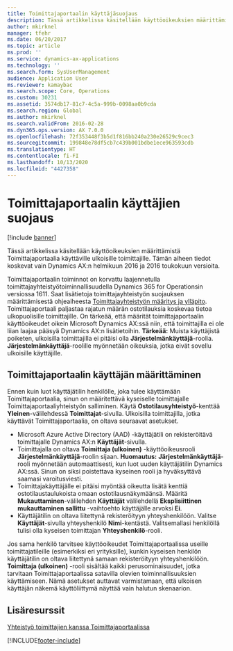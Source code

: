 ```yaml
---
title: Toimittajaportaalin käyttäjäsuojaus
description: Tässä artikkelissa käsitellään käyttöoikeuksien määrittämistä Toimittajaportaalia käyttäville ulkoisille toimittajille. Tämän aiheen tiedot koskevat vain Dynamics AX:n helmikuun 2016 ja 2016 toukokuun versioita.
author: mkirknel
manager: tfehr
ms.date: 06/20/2017
ms.topic: article
ms.prod: ''
ms.service: dynamics-ax-applications
ms.technology: ''
ms.search.form: SysUserManagement
audience: Application User
ms.reviewer: kamaybac
ms.search.scope: Core, Operations
ms.custom: 30231
ms.assetid: 3574db17-81c7-4c5a-999b-0098aa0b9cda
ms.search.region: Global
ms.author: mkirknel
ms.search.validFrom: 2016-02-28
ms.dyn365.ops.version: AX 7.0.0
ms.openlocfilehash: 72f353448f3b5d1f816bb240a230e26529c9cec3
ms.sourcegitcommit: 199848e78df5cb7c439b001bdbe1ece963593cdb
ms.translationtype: HT
ms.contentlocale: fi-FI
ms.lasthandoff: 10/13/2020
ms.locfileid: "4427358"
---
```

# <a name="vendor-portal-user-security"></a>Toimittajaportaalin käyttäjien suojaus

[!include [banner](../includes/banner.md)]

Tässä artikkelissa käsitellään käyttöoikeuksien määrittämistä Toimittajaportaalia käyttäville ulkoisille toimittajille. Tämän aiheen tiedot koskevat vain Dynamics AX:n helmikuun 2016 ja 2016 toukokuun versioita.

Toimittajaportaalin toiminnot on korvattu laajennetulla toimittajayhteistyötoiminnallisuudella Dynamics 365 for Operationsin versiossa 1611. Saat lisätietoja toimittajayhteistyön suojauksen määrittämisestä ohjeaiheesta [Toimittajayhteistyön määritys ja ylläpito](set-up-maintain-vendor-collaboration.md). Toimittajaportaali paljastaa rajatun määrän ostotilauksia koskevaa tietoa ulkopuolisille toimittajille. On tärkeää, että määrität toimittajaportaalin käyttöoikeudet oikein Microsoft Dynamics AX:ssä niin, että toimittajilla ei ole liian laajaa pääsyä Dynamics AX:n lisätietoihin. **Tärkeää:** Muista käyttäjistä poiketen, ulkoisilla toimittajilla ei pitäisi olla **Järjestelmänkäyttäjä**-roolia. **Järjestelmänkäyttäjä**-roolille myönnetään oikeuksia, jotka eivät sovellu ulkoisille käyttäjille.

## <a name="setting-up-a-vendor-portal-user"></a>Toimittajaportaalin käyttäjän määrittäminen
Ennen kuin luot käyttäjätilin henkilölle, joka tulee käyttämään Toimittajaportaalia, sinun on määritettävä kyseiselle toimittajalle Toimittajaportaaliyhteistyön salliminen. Käytä **Ostotilausyhteistyö**-kenttää **Yleinen**-välilehdessä **Toimittajat**-sivulla. Ulkoisilla toimittajilla, jotka käyttävät Toimittajaportaalia, on oltava seuraavat asetukset.

-   Microsoft Azure Active Directory (AAD) -käyttäjätili on rekisteröitävä toimittajalle Dynamics AX:n **Käyttäjät**-sivulla.
-   Toimittajalla on oltava **Toimittaja (ulkoinen)** -käyttöoikeusrooli **Järjestelmänkäyttäjä**-roolin sijaan. **Huomautus:** **Järjestelmänkäyttäjä**-rooli myönnetään automaattisesti, kun luot uuden käyttäjätilin Dynamics AX:ssä. Sinun on siksi poistettava kyseinen rooli ja hyväksyttävä saamasi varoitusviesti.
-   Toimittajakäyttäjälle ei pitäisi myöntää oikeutta lisätä kenttiä ostotilaustaulukoista omaan ostotilausnäkymäänsä. Määritä **Mukauttaminen**-välilehden **Käyttäjät** välilehdellä **Eksplisiittinen mukauttaminen sallittu** -vaihtoehto käyttäjälle arvoksi **Ei**.
-   Käyttäjätilin on oltava liitettynä rekisteröityyn yhteyshenkilöön. Valitse **Käyttäjät**-sivulla yhteyshenkilö **Nimi**-kentästä. Valitsemallasi henkilöllä tulisi olla kyseisen toimittajan **Yhteyshenkilö**-rooli.

Jos sama henkilö tarvitsee käyttöoikeudet Toimittajaportaalissa useille toimittajatileille (esimerkiksi eri yrityksille), kunkin kyseisen henkilön käyttäjätilin on oltava liitettynä samaan rekisteröityyn yhteyshenkilöön. **Toimittaja (ulkoinen)** -rooli sisältää kaikki perusominaisuudet, jotka tarvitaan Toimittajaportaalissa satavilla olevien toiminnallisuuksien käyttämiseen. Nämä asetukset auttavat varmistamaan, että ulkoisen käyttäjän näkemä käyttöliittymä näyttää vain halutun skenaarion.

<a name="additional-resources"></a>Lisäresurssit
--------

[Yhteistyö toimittajien kanssa Toimittajaportaalissa](collaborate-vendors-vendor-portal.md)





[!INCLUDE[footer-include](../../includes/footer-banner.md)]